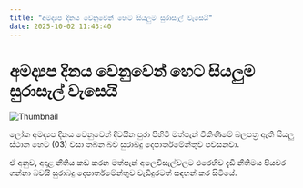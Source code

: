 ```yaml
---
title: "අමද්‍යප දිනය වෙනුවෙන් හෙට සියලුම සුරාසැල් ‍වැසෙයි"
date: 2025-10-02 11:43:40
---
```


# අමද්‍යප දිනය වෙනුවෙන් හෙට සියලුම සුරාසැල් ‍වැසෙයි

![Thumbnail](https://helakuru.sgp1.cdn.digitaloceanspaces.com/esana/images/lib/liquor-1.jpg)

ලෝක අමද්‍යප දිනය වෙනුවෙන් දිවයින පුරා පිහිටි මත්පැන් විකිණීමේ බලපත්‍ර ඇති සියලු ස්ථාන හෙට (03) වසා තබන බව සුරාබදු දෙපාර්තමේන්තුව පවසනවා.

ඒ අනුව, අදාළ නීතිය කඩ කරන මත්පැන් අලෙවිසැල්වලට එරෙහිව දැඩි නීතිමය පියවර ගන්නා බවයි සුරාබදු දෙපාර්තමේන්තුව වැඩිදුරටත් සඳහන් කර සිටියේ.

